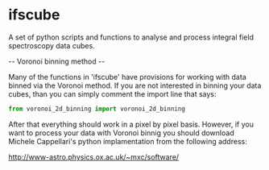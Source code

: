 # ifscube
A set of python scripts and functions to analyse and process integral field spectroscopy data cubes.


 -- Voronoi binning method --

Many of the functions in 'ifscube' have provisions for working with data
binned via the Voronoi method. If you are not interested in binning your
data cubes, than you can simply comment the import line that says:

```python
from voronoi_2d_binning import voronoi_2d_binning
```

After that everything should work in a pixel by pixel basis.
However, if you want to process your data with Voronoi binnig you
should download Michele Cappellari's python implamentation from the
following address:

http://www-astro.physics.ox.ac.uk/~mxc/software/
